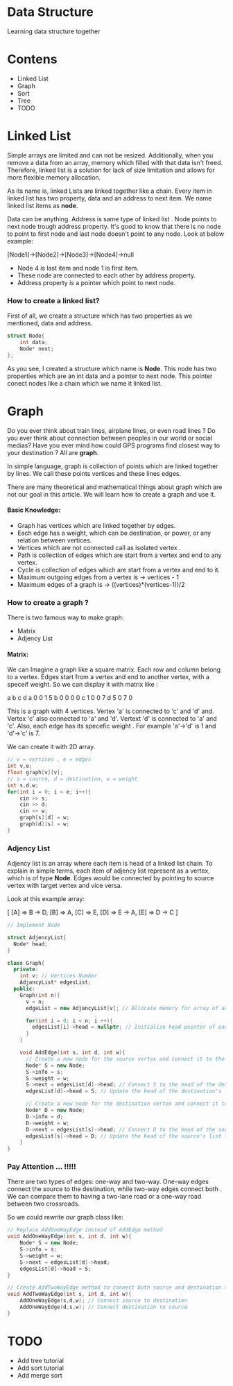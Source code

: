 # Data Structure
Learning data structure together 

# Contens
- Linked List
- Graph
- Sort
- Tree
- TODO

# Linked List

Simple arrays are limited and can not be resized. Additionally, when you remove a data from an array, memory which filled with that data isn't freed. Therefore, linked list is a solution for lack of size limitation and allows for more flexible memory allocation.

As its name is, linked Lists are linked together like a chain. Every item in linked list has two property, data and an address to next item. We name linked list items as **node**.

Data can be anything. Address is same type of linked list . Node points to next node trough address property. It's good to know that there is no node to point to first node and last node doesn't point to any node. Look at below example: 

[Node1]->[Node2]->[Node3]->[Node4]->null

- Node 4 is last item and node 1 is first item.
- These node are connected to each other by address property.
- Address property is a pointer which point to next node.

### How to create a linked list?

First of all, we create a structure which has two properties as we mentioned, data and address.

```cpp
struct Node{
    int data;
    Node* next;
};
```

As you see, I created a structure which name is **Node**. This node has two properties which are an int data and a pointer to next node. This pointer conect nodes like a chain which we name it linked list.

# Graph

Do you ever think about train lines, airplane lines, or even road lines ? Do you ever think about connection between peoples in our world or social medias? Have you ever mind how could GPS programs find closest way to your destination ? All are **graph**.

In simple language, graph is collection of points which are linked together by lines. We call these points vertices and these lines edges. 

There are many theoretical and mathematical things about graph which are not our goal in this article. We will learn how to create a graph and use it.

#### Basic Knowledge:
- Graph has vertices which are linked together by edges.
- Each edge has a weight, which can be destination, or power, or any relation between vertices.
- Vertices which are not connected call as isolated vertex .
- Path is collection of edges which are start from a vertex and end to any vertex.
- Cycle is collection of edges which are start from a vertex and end to it.
- Maximum outgoing edges from a vertex is -> vertices - 1
- Maximum edges of a graph is -> ((vertices)*(vertices-1))/2


### How to create a graph ?

There is two famous way to make graph: 

- Matrix
- Adjency List

#### Matrix:

We can Imagine a graph like a square matrix. Each row and column belong to a vertex. Edges start from a vertex and end to another vertex, with a speceif weight. So we can display it with matrix like : 

  a b c d
a 0 0 1 5
b 0 0 0 0
c 1 0 0 7
d 5 0 7 0

This is a graph with 4 vertices. Vertex 'a' is connected to 'c' and 'd' and. Vertex 'c' also connected to 'a' and 'd'. Vertext 'd' is connected to 'a' and 'c'. Also, each edge has its specefic weight . For example 'a'->'d' is 1 and 'd'->'c' is 7.

We can create it with 2D array.

```cpp
// v = vertices , e = edges
int v,e;
float graph[v][v];
// s = source, d = destination, w = weight
int s,d,w;
for(int i = 0; i < e; i++){
    cin >> s;
    cin >> d;
    cin >> w;
    graph[s][d] = w;
    graph[d][s] = w;
}
```
### Adjency List

Adjency list is an array where each item is head of a linked list chain. To explain in simple terms, each item of adjency list represent as a vertex, which is of type **Node**. Edges would be connected by pointing to source vertex with target vertex and vice versa.

Look at this example array: 

[
[A] => B -> D,
[B] => A,
[C] => E,
[D] => E -> A,
[E] => D -> C
]

```cpp
// Implement Node

struct AdjencyList{
  Node* head;
}

class Graph{
  private:
    int v; // Vertices Number
    AdjancyList* edgesList;
  public:
    Graph(int n){
      v = n;
      edgeList = new AdjancyList[v]; // Allocate memory for array of adjacency lists

      for(int i = 0; i < n; i ++){
        edgesList[i]->head = nullptr; // Initialize head pointer of each list to nullptr
      }
    }

    void AddEdge(int s, int d, int w){
      // Create a new node for the source vertex and connect it to the destination vertex
      Node* S = new Node;
      S->info = s;
      S->weight = w;
      S->next = edgesList[d]->head; // Connect S to the head of the destination's list
      edgesList[d]->head = S; // Update the head of the destination's list to point to S

      // Create a new node for the destination vertex and connect it to the source vertex
      Node* D = new Node;
      D->info = d;
      D->weight = w;
      D->next = edgesList[s]->head; // Connect D to the head of the source's list
      edgesList[s]->head = D; // Update the head of the source's list to point to D
    }
}
```

### Pay Attention ... !!!!!

There are two types of edges: one-way and two-way. One-way edges connect the source to the destination, while two-way edges connect both . We can compare them to having a two-lane road or a one-way road between two crossroads.

So we could rewrite our graph class like:

```cpp
// Replace AddOneWayEdge instead of AddEdge method
void AddOneWayEdge(int s, int d, int w){
    Node* S = new Node;
    S->info = s;
    S->weight = w;
    S->next = edgesList[d]->head;
    edgesList[d]->head = S;
}

// Create AddTwoWayEdge method to connect both source and destination to each other
void AddTwoWayEdge(int s, int d, int w){
    AddOneWayEdge(s,d,w); // Connect source to destination
    AddOneWayEdge(d,s,w); // Connect destination to source
}
```
# TODO
- Add tree tutorial
- Add sort tutorial
- Add merge sort